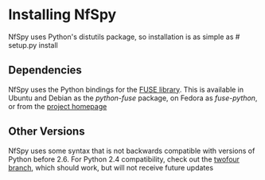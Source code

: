 Installing NfSpy
================

NfSpy uses Python's distutils package, so installation is as simple as
    # setup.py install

Dependencies
------------

NfSpy uses the Python bindings for the
[FUSE library](http://fuse.sourceforge.net/). This is available in Ubuntu and
Debian as the _python-fuse_ package, on Fedora as _fuse-python_, or from the
[project homepage](http://sourceforge.net/apps/mediawiki/fuse/index.php?title=FusePython)

Other Versions
--------------

NfSpy uses some syntax that is not backwards compatible with versions of
Python before 2.6. For Python 2.4 compatibility, check out the [twofour
branch](https://github.com/bonsaiviking/NfSpy/tree/twofour), which should
work, but will not receive future updates
